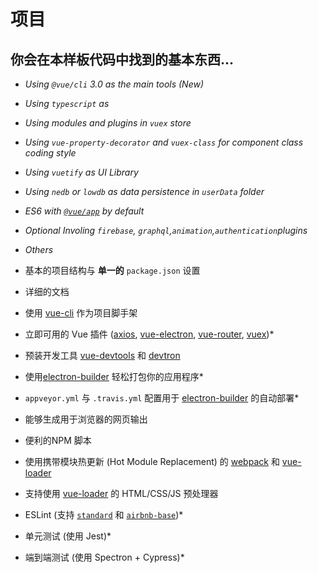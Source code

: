 # 项目

## 你会在本样板代码中找到的基本东西...

* _Using `@vue/cli` 3.0 as the main tools (New)_
* _Using `typescript` as_
* _Using modules and plugins in `vuex` store_
* _Using `vue-property-decorator` and `vuex-class` for component class coding style_
* _Using `vuetify` as UI Library_
* _Using `nedb` or `lowdb` as data persistence in `userData` folder_
* _ES6 with [`@vue/app`](https://babeljs.io/docs/plugins/preset-stage-0/) by default_
* _Optional Involing `firebase`, `graphql`,`animation`,`authentication`plugins_
* _Others_

* 基本的项目结构与 **单一的** `package.json` 设置
* 详细的文档
* 使用 [vue-cli](https://github.com/vuejs/vue-cli) 作为项目脚手架
* 立即可用的 Vue 插件 \([axios](https://github.com/mzabriskie/axios), [vue-electron](https://github.com/SimulatedGREG/vue-electron), [vue-router](https://github.com/vuejs/vue-router), [vuex](https://github.com/vuejs/vuex)\)\*
* 预装开发工具 [vue-devtools](https://github.com/vuejs/vue-devtools) 和 [devtron](https://github.com/electron/devtron)
* 使用[electron-builder](https://github.com/electron-userland/electron-builder) 轻松打包你的应用程序\*
* `appveyor.yml` 与 `.travis.yml` 配置用于 [electron-builder](https://github.com/electron-userland/electron-builder) 的自动部署\*
* 能够生成用于浏览器的网页输出
* 便利的NPM 脚本
* 使用携带模块热更新 (Hot Module Replacement) 的 [webpack](https://github.com/webpack/webpack) 和 [vue-loader](https://github.com/vuejs/vue-loader)
* 支持使用 [vue-loader](https://github.com/vuejs/vue-loader/) 的 HTML/CSS/JS 预处理器
* ESLint \(支持 [`standard`](https://github.com/feross/standard) 和 [`airbnb-base`](https://github.com/airbnb/javascript)\)\*
* 单元测试 \(使用 Jest\)\*
* 端到端测试 \(使用 Spectron + Cypress\)\*